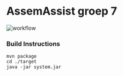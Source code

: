 # AssemAssist groep 7

![workflow](https://github.com/Vanherwegentim/SWOPCarManufactureGroep7/actions/workflows/maven.yml/badge.svg)



### Build Instructions 
```
mvn package
cd ./target
java -jar system.jar
```
